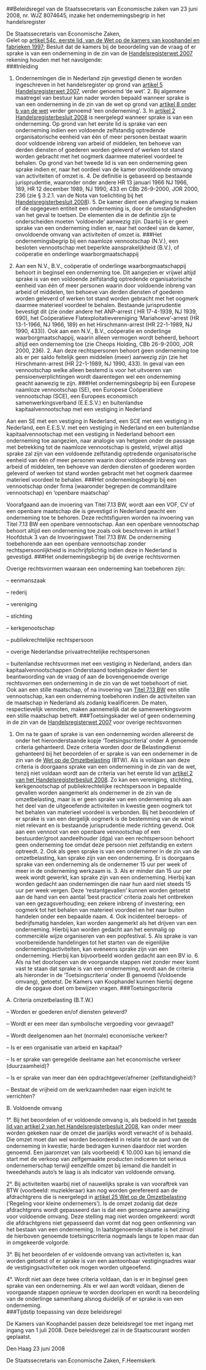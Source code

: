 <meta http-equiv='Content-Type' content='text/html; charset=utf-8' />

##Beleidsregel van de Staatssecretaris van Economische zaken van 23 juni 2008, nr. WJZ 8074645, inzake het ondernemingsbegrip in het handelsregister

De Staatssecretaris van Economische Zaken,  
Gelet op [artikel 54c, eerste lid, van de Wet op de kamers van koophandel en fabrieken 1997](../../../../../../wet/wet/op/de/kamers/van/koophandel/en/fabrieken/1997/BWBR0009276/README.md);
Besluit dat de kamers bij de beoordeling van de vraag of er sprake is van een onderneming in de zin van de [Handelsregisterwet 2007](../../../../../../wet/handelsregisterwet/2007/BWBR0021777/README.md) rekening houden met het navolgende:     
###Inleiding

1. Ondernemingen die in Nederland zijn gevestigd dienen te worden ingeschreven in het handelsregister op grond van [artikel 5 Handelsregisterwet 2007](../../../../../../wet/handelsregisterwet/2007/BWBR0021777/README.md), verder genoemd ‘de wet’. 2. Bij algemene maatregel van bestuur kan nader worden bepaald wanneer sprake is van een onderneming in de zin van de wet op grond van [artikel 8 onder b van de wet](../../../../../../wet/handelsregisterwet/2007/BWBR0021777/README.md) verder genoemd ‘een onderneming’. 3. In [artikel 2 Handelsregisterbesluit 2008](../../../../../../AMvB/handelsregisterbesluit/2008/BWBR0024067/README.md) is neergelegd wanneer sprake is van een onderneming. Op grond van het eerste lid is sprake van een onderneming indien een voldoende zelfstandig optredende organisatorische eenheid van één of meer personen bestaat waarin door voldoende inbreng van arbeid of middelen, ten behoeve van derden diensten of goederen worden geleverd of werken tot stand worden gebracht met het oogmerk daarmee materieel voordeel te behalen. Op grond van het tweede lid is van een onderneming geen sprake indien er, naar het oordeel van de kamer onvoldoende omvang van activiteiten of omzet is. 4. De definitie is gebaseerd op bestaande jurisprudentie, waaronder onder andere HR 13 januari 1966 NJ 1966, 189, HR 12 december 1989, NJ 1990, 433 en CBb 26-9-2000, JOR 2000, 236 (zie § 3.2.1. van de Nota van toelichting bij het [Handelsregisterbesluit 2008](../../../../../../AMvB/handelsregisterbesluit/2008/BWBR0024067/README.md)). 5. De kamer dient een afweging te maken of de opgegeven entiteit een onderneming is, door de omstandigheden van het geval te toetsen. De elementen die in de definitie zijn te onderscheiden moeten ‘voldoende’ aanwezig zijn. Daarbij is er geen sprake van een onderneming indien er, naar het oordeel van de kamer, onvoldoende omvang van activiteiten of omzet is. 
###Het ondernemingsbegrip bij een naamloze vennootschap (N.V.), een besloten vennootschap met beperkte aansprakelijkheid (B.V.), of coöperatie en onderlinge waarborgmaatschappij

1. Aan een N.V., B.V., coöperatie of onderlinge waarborgmaatschappij behoort in beginsel een onderneming toe. Dit aangezien er vrijwel altijd sprake is van een voldoende zelfstandig optredende organisatorische eenheid van één of meer personen waarin door voldoende inbreng van arbeid of middelen, ten behoeve van derden diensten of goederen worden geleverd of werken tot stand worden gebracht met het oogmerk daarmee materieel voordeel te behalen. Bestaande jurisprudentie bevestigt dit (zie onder andere het ANP-arrest ( HR 17-4-1939, NJ 1939, 690), het Coöperatieve Flatexploitatievereniging ‘Mariahoeve’-arrest (HR 13-1-1966, NJ 1966, 189) en het Hirschmann-arrest (HR 22-1-1989, NJ 1990, 433)). Ook aan een N.V., B.V., coöperatie en onderlinge waarborgmaatschappij, waarin alleen vermogen wordt beheerd, behoort altijd een onderneming toe (zie Cheops Holding, CBb 26-9-2000, JOR 2000, 236). 2. Aan deze rechtspersonen behoort geen onderneming toe als er per saldo feitelijk geen middelen (meer) aanwezig zijn (zie het Hirschmann-arrest (HR 22-1-1989, NJ 1990, 433). In geval van een vennootschap welke alleen bestemd is voor het uitvoeren van pensioenverplichtingen wordt daarentegen wel een onderneming geacht aanwezig te zijn. 
###Het ondernemingsbegrip bij een Europese naamloze vennootschap (SE), een Europese Coöperatieve vennootschap (SCE), een Europees economisch samenwerkingsverband (E.E.S.V.) en buitenlandse kapitaalvennootschap met een vestiging in Nederland

Aan een SE met een vestiging in Nederland, een SCE met een vestiging in Nederland, een E.E.S.V. met een vestiging in Nederland en een buitenlandse kapitaalvennootschap met een vestiging in Nederland behoort een onderneming toe aangezien, naar analogie van hetgeen onder de passage met betrekking tot de naamloze vennootschap is gesteld, vrijwel altijd sprake zal zijn van een voldoende zelfstandig optredende organisatorische eenheid van één of meer personen waarin door voldoende inbreng van arbeid of middelen, ten behoeve van derden diensten of goederen worden geleverd of werken tot stand worden gebracht met het oogmerk daarmee materieel voordeel te behalen. 
###Het ondernemingsbegrip bij een vennootschap onder firma (waaronder begrepen de commanditaire vennootschap) en ‘openbare maatschap’

Voorafgaand aan de invoering van Titel 7.13 BW, wordt aan een VOF, CV of een openbare maatschap die is gevestigd in Nederland geacht een onderneming toe te behoren. Deze rechtsfiguren worden na invoering van Titel 7.13 BW een openbare vennootschap. Aan een openbare vennootschap behoort altijd een onderneming toe zoals ook beschreven in artikel 1 Hoofdstuk 3 van de Invoeringswet Titel 7.13 BW. De onderneming toebehorende aan een openbare vennootschap zonder rechtspersoonlijkheid is inschrijfplichtig indien deze in Nederland is gevestigd. 
###Het ondernemingsbegrip bij de overige rechtsvormen

Overige rechtsvormen waaraan een onderneming kan toebehoren zijn: 

– eenmanszaak  

– rederij  

– vereniging  

– stichting  

– kerkgenootschap  

– publiekrechtelijke rechtspersoon  

– overige Nederlandse privaatrechtelijke rechtspersonen  

– buitenlandse rechtsvormen met een vestiging in Nederland, anders dan kapitaalvennootschappen   Onderstaand toetsingskader dient ter beantwoording van de vraag of aan de bovengenoemde overige rechtsvormen een onderneming in de zin van de wet toebehoort of niet. Ook aan een stille maatschap, of na invoering van [Titel 7.13 BW](../../../../../../wet/burgerlijk/wetboek/boek/7/BWBR0005290/README.md) een stille vennootschap, kan een onderneming toebehoren indien de activiteiten van de maatschap in Nederland als zodanig kwalificeren. De maten, respectievelijk vennoten, maken aannemelijk dat de samenwerkingsvorm een stille maatschap betreft. 
###Toetsingskader wel of geen onderneming in de zin van de [Handelsregisterwet 2007](../../../../../../wet/handelsregisterwet/2007/BWBR0021777/README.md) voor overige rechtsvormen

1. Om na te gaan of sprake is van een onderneming worden allereerst de onder het hieronderstaande kopje ‘Toetsingscriteria’ onder A genoemde criteria gehanteerd. Deze criteria worden door de Belastingdienst gehanteerd bij het beoordelen of er sprake is van een ondernemer in de zin van de [Wet op de Omzetbelasting](../../../../../../wet/wet/op/de/omzetbelasting/1968/BWBR0002629/README.md) (BTW). Als is voldaan aan deze criteria is doorgaans sprake van een onderneming in de zin van de wet, tenzij niet voldaan wordt aan de criteria van het eerste lid van [artikel 2 van het Handelsregisterbesluit 2008](../../../../../../AMvB/handelsregisterbesluit/2008/BWBR0024067/README.md). Zo kan een vereniging, stichting, kerkgenootschap of publiekrechtelijke rechtspersoon in bepaalde gevallen worden aangemerkt als ondernemer in de zin van de omzetbelasting, maar is er geen sprake van een onderneming als aan het deel van de uitgeoefende activiteiten in kwestie geen oogmerk tot het behalen van materieel voordeel is verbonden. Bij het beoordelen of er sprake is van een dergelijk oogmerk is de bestemming van de winst niet relevant en is bestaande jurisprudentie mede richting gevend. Ook aan een vennoot van een openbare vennootschap of een bestuurder/groot aandeelhouder (dga) van een rechtspersoon behoort geen onderneming toe omdat deze persoon niet zelfstandig en extern optreedt. 2. Ook als geen sprake is van een ondernemer in de zin van de omzetbelasting, kan sprake zijn van een onderneming. Er is doorgaans sprake van een onderneming als de ondernemer 15 uur per week of meer in de onderneming werkzaam is. 3. Als er minder dan 15 uur per week wordt gewerkt, kan sprake zijn van een onderneming. Hierbij kan worden gedacht aan ondernemingen die naar hun aard niet steeds 15 uur per week vergen. Deze ‘restantgevallen’ kunnen worden getoetst aan de hand van een aantal ‘best practice’ criteria zoals het ontbreken van een gezagsverhouding; een zekere inbreng of investering; een oogmerk tot het behalen van materieel voordeel en het naar buiten handelen onder een bepaalde naam. 4. Ook incidenteel beroeps- of bedrijfsmatig handelen, kan worden aangemerkt als het drijven van een onderneming. Hierbij kan worden gedacht aan het eenmalig op commerciële wijze organiseren van een popfestival. 5. Als sprake is van voorbereidende handelingen tot het starten van de eigenlijke ondernemingsactiviteiten, kan eveneens sprake zijn van een onderneming. Hierbij kan bijvoorbeeld worden gedacht aan een BV io. 6. Als na het doorlopen van de voorgaande stappen niet zonder meer komt vast te staan dat sprake is van een onderneming, wordt aan de criteria als hieronder in de ‘Toetsingscriteria’ onder B genoemd (Voldoende omvang), getoetst. De Kamers van Koophandel kunnen hierbij degene die de opgave doet om bewijzen vragen. 
###Toetsingscriteria

A. Criteria omzetbelasting (B.T.W.) 

– Worden er goederen en/of diensten geleverd?  

– Wordt er een meer dan symbolische vergoeding voor gevraagd?  

– Wordt deelgenomen aan het (normale) economische verkeer?  

– Is er een organisatie van arbeid en kapitaal?  

– Is er sprake van geregelde deelname aan het economische verkeer (duurzaamheid)?  

– Is er sprake van meer dan één opdrachtgever/afnemer (zelfstandigheid)?  

– Bestaat de vrijheid om de werkzaamheden naar eigen inzicht te verrichten?    

B. Voldoende omvang 

1°. Bij het beoordelen of er voldoende omvang is, als bedoeld in het [tweede lid van artikel 2 van het Handelsregisterbesluit 2008](../../../../../../AMvB/handelsregisterbesluit/2008/BWBR0024067/README.md), kan onder meer worden gekeken naar de omzet die jaarlijks wordt verwacht of is behaald. Die omzet moet dan wel worden beoordeeld in relatie tot de aard van de onderneming in kwestie; harde bedragen kunnen daardoor niet worden genoemd. Een jaaromzet van (als voorbeeld) € 10.000 kan bij iemand die start met de verkoop van zelfgemaakte producten indiceren tot serieus ondernemerschap terwijl eenzelfde omzet bij iemand die handelt in tweedehands auto’s te laag is als indicator van voldoende omvang.  

2°. Bij activiteiten waarbij niet of nauwelijks sprake is van vooraftrek van BTW (voorbeeld: muziekleraar) kan nog worden gerefereerd aan de afdrachtgrens die is neergelegd in [artikel 25 Wet op de Omzetbelasting](../../../../../../wet/wet/op/de/omzetbelasting/1968/BWBR0002629/README.md) (‘Regeling voor kleine ondernemers’). Is de omzet zodanig dat deze afdrachtgrens wordt gepasseerd dan is dat een genoegzame aanwijzing voor voldoende omvang. Deze stelling mag niet worden omgekeerd: wordt die afdrachtgrens niet gepasseerd dan vormt dat nog geen ontkenning van het bestaan van een onderneming. In laatstgenoemde situatie is het zinvol de hierboven genoemde toetsingscriteria nogmaals langs te lopen maar dan in omgekeerde volgorde.  

3°. Bij het beoordelen of er voldoende omvang van activiteiten is, kan worden getoetst of er sprake is van een aantoonbaar vestigingsadres waar de vestigingsactiviteiten ook mogen worden uitgeoefend.  

4°. Wordt niet aan deze twee criteria voldaan, dan is er in beginsel geen sprake van een onderneming. Als er wel aan wordt voldaan, dienen de voorgaande stappen opnieuw te worden doorlopen en wordt na beoordeling van de onderlinge samenhang alsnog duidelijk of er sprake is van een onderneming.     
###Tijdstip toepassing van deze beleidsregel

De Kamers van Koophandel passen deze beleidsregel toe met ingang met ingang van 1 juli 2008.     Deze beleidsregel zal in de Staatscourant worden geplaatst.   

Den Haag 
23 juni 2008   

De 
Staatssecretaris van Economische Zaken, 
F.Heemskerk   
